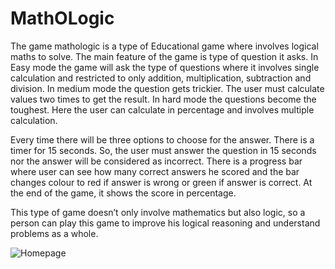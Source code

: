 # MathOLogic

The game mathologic is a type of Educational game where involves logical maths to solve. The main feature of the game is type of question it asks. In Easy mode the game will ask the type of questions where it involves single calculation and restricted to only addition, multiplication, subtraction and division. In medium mode the question gets trickier. The user must calculate values two times to get the result. In hard mode the questions become the toughest. Here the user can calculate in percentage and involves multiple calculation.   

Every time there will be three options to choose for the answer. There is a timer for 15 seconds. So, the user must answer the question in 15 seconds nor the answer will be considered as incorrect. There is a progress bar where user can see how many correct answers he scored and the bar changes colour to red if answer is wrong or green if answer is correct. At the end of the game, it shows the score in percentage.

This type of game doesn’t only involve mathematics but also logic, so a person can play this game to improve his logical reasoning and understand problems as a whole. 

![Homepage](https://user-images.githubusercontent.com/17762036/123551176-08ffd080-d7b4-11eb-9806-6700b35e8b17.JPG)
